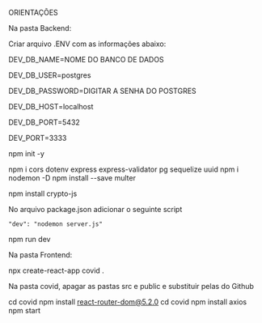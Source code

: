 ORIENTAÇÕES

Na pasta Backend:

Criar arquivo .ENV com as informações abaixo:

DEV_DB_NAME=NOME DO BANCO DE DADOS

DEV_DB_USER=postgres

DEV_DB_PASSWORD=DIGITAR A SENHA DO POSTGRES

DEV_DB_HOST=localhost

DEV_DB_PORT=5432

DEV_PORT=3333

npm init -y

npm i cors dotenv express express-validator pg sequelize uuid
npm i nodemon -D 
npm install --save multer


npm install crypto-js



No arquivo package.json adicionar o seguinte script

	"dev": "nodemon server.js"

npm run dev


Na pasta Frontend:

npx create-react-app covid .

Na pasta covid, apagar as pastas src e public e substituir pelas do Github

cd covid
npm install react-router-dom@5.2.0
cd covid
npm install axios
npm start
